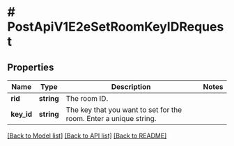 # # PostApiV1E2eSetRoomKeyIDRequest

## Properties

Name | Type | Description | Notes
------------ | ------------- | ------------- | -------------
**rid** | **string** | The room ID. |
**key_id** | **string** | The key that you want to set for the room. Enter a unique string. |

[[Back to Model list]](../../README.md#models) [[Back to API list]](../../README.md#endpoints) [[Back to README]](../../README.md)
